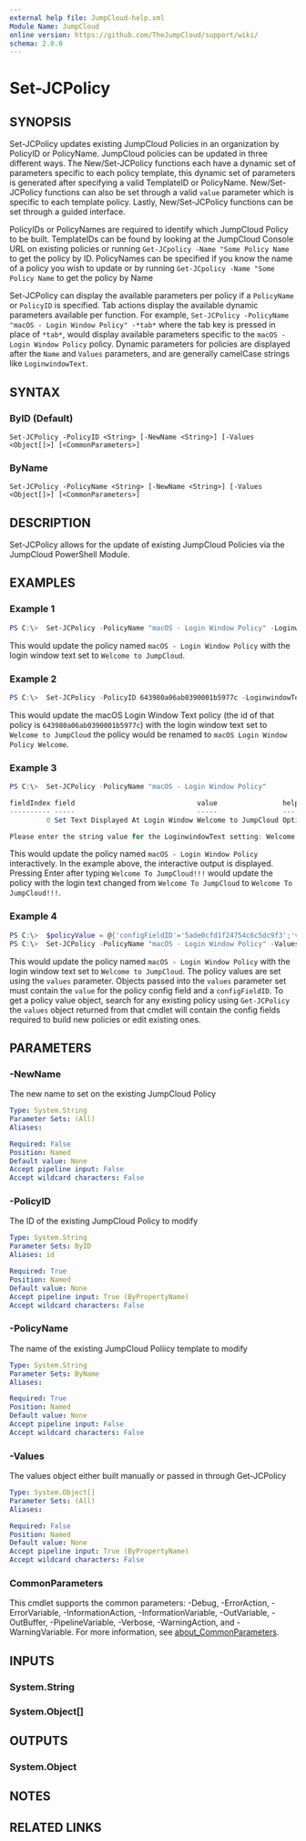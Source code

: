 ```yaml
---
external help file: JumpCloud-help.xml
Module Name: JumpCloud
online version: https://github.com/TheJumpCloud/support/wiki/
schema: 2.0.0
---
```


# Set-JCPolicy

## SYNOPSIS

Set-JCPolicy updates existing JumpCloud Policies in an organization by PolicyID or PolicyName. JumpCloud policies can be updated in three different ways. The New/Set-JCPolicy functions each have a dynamic set of parameters specific to each policy template, this dynamic set of parameters is generated after specifying a valid TemplateID or PolicyName. New/Set-JCPolicy functions can also be set through a valid `value` parameter which is specific to each template policy. Lastly, New/Set-JCPolicy functions can be set through a guided interface.

PolicyIDs or PolicyNames are required to identify which JumpCloud Policy to be built. TemplateIDs can be found by looking at the JumpCloud Console URL on existing policies or running `Get-JCpolicy -Name "Some Policy Name` to get the policy by ID. PolicyNames can be specified if you know the name of a policy you wish to update or by running `Get-JCpolicy -Name "Some Policy Name` to get the policy by Name

Set-JCPolicy can display the available parameters per policy if a `PolicyName` or `PolicyID` is specified. Tab actions display the available dynamic parameters available per function. For example, `Set-JCPolicy -PolicyName "macOS - Login Window Policy" -*tab*` where the tab key is pressed in place of `*tab*`, would display available parameters specific to the `macOS - Login Window Policy` policy. Dynamic parameters for policies are displayed after the `Name` and `Values` parameters, and are generally camelCase strings like `LoginwindowText`.

## SYNTAX

### ByID (Default)

```
Set-JCPolicy -PolicyID <String> [-NewName <String>] [-Values <Object[]>] [<CommonParameters>]
```

### ByName

```
Set-JCPolicy -PolicyName <String> [-NewName <String>] [-Values <Object[]>] [<CommonParameters>]
```

## DESCRIPTION

Set-JCPolicy allows for the update of existing JumpCloud Policies via the JumpCloud PowerShell Module.

## EXAMPLES

### Example 1

```powershell
PS C:\>  Set-JCPolicy -PolicyName "macOS - Login Window Policy" -LoginwindowText "Welcome to JumpCloud"
```

This would update the policy named `macOS - Login Window Policy` with the login window text set to `Welcome to JumpCloud`.

### Example 2

```powershell
PS C:\>  Set-JCPolicy -PolicyID 643980a06ab0390001b5977c -LoginwindowText "Welcome to JumpCloud" -NewName "macOS Login Window Policy Welcome"
```

This would update the macOS Login Window Text policy (the id of that policy is `643980a06ab0390001b5977c`) with the login window text set to `Welcome to JumpCloud` the policy would be renamed to `macOS Login Window Policy Welcome`.

### Example 3

```powershell
PS C:\>  Set-JCPolicy -PolicyName "macOS - Login Window Policy"

fieldIndex field                              value                helpMessage
---------- -----                              -----                -----------
         0 Set Text Displayed At Login Window Welcome to JumpCloud Optional text to display on the login window.

Please enter the string value for the LoginwindowText setting: Welcome To JumpCloud!!!
```

This would update the policy named `macOS - Login Window Policy` interactively. In the example above, the interactive output is displayed. Pressing Enter after typing `Welcome To JumpCloud!!!` would update the policy with the login text changed from `Welcome To JumpCloud` to `Welcome To JumpCloud!!!`.

### Example 4

```powershell
PS C:\>  $policyValue = @{'configFieldID'='5ade0cfd1f24754c6c5dc9f3';'value'='Welcome To JumpCloud'}
PS C:\>  Set-JCPolicy -PolicyName "macOS - Login Window Policy" -Values $policyValue
```

This would update the policy named `macOS - Login Window Policy` with the login window text set to `Welcome to JumpCloud`. The policy values are set using the `values` parameter. Objects passed into the `values` parameter set must contain the `value` for the policy config field and a `configFieldID`. To get a policy value object, search for any existing policy using `Get-JCPolicy` the `values` object returned from that cmdlet will contain the config fields required to build new policies or edit existing ones.

## PARAMETERS

### -NewName

The new name to set on the existing JumpCloud Policy

```yaml
Type: System.String
Parameter Sets: (All)
Aliases:

Required: False
Position: Named
Default value: None
Accept pipeline input: False
Accept wildcard characters: False
```

### -PolicyID

The ID of the existing JumpCloud Policy to modify

```yaml
Type: System.String
Parameter Sets: ByID
Aliases: id

Required: True
Position: Named
Default value: None
Accept pipeline input: True (ByPropertyName)
Accept wildcard characters: False
```

### -PolicyName

The name of the existing JumpCloud Poliicy template to modify

```yaml
Type: System.String
Parameter Sets: ByName
Aliases:

Required: True
Position: Named
Default value: None
Accept pipeline input: False
Accept wildcard characters: False
```

### -Values

The values object either built manually or passed in through Get-JCPolicy

```yaml
Type: System.Object[]
Parameter Sets: (All)
Aliases:

Required: False
Position: Named
Default value: None
Accept pipeline input: True (ByPropertyName)
Accept wildcard characters: False
```

### CommonParameters

This cmdlet supports the common parameters: -Debug, -ErrorAction, -ErrorVariable, -InformationAction, -InformationVariable, -OutVariable, -OutBuffer, -PipelineVariable, -Verbose, -WarningAction, and -WarningVariable. For more information, see [about_CommonParameters](http://go.microsoft.com/fwlink/?LinkID=113216).

## INPUTS

### System.String

### System.Object[]

## OUTPUTS

### System.Object

## NOTES

## RELATED LINKS
